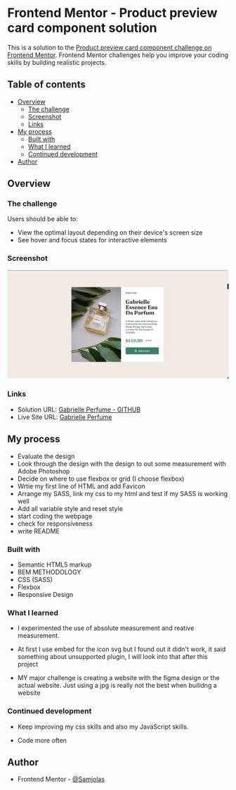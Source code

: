 # Frontend Mentor - Product preview card component solution

This is a solution to the [Product preview card component challenge on Frontend Mentor](https://www.frontendmentor.io/challenges/product-preview-card-component-GO7UmttRfa). Frontend Mentor challenges help you improve your coding skills by building realistic projects. 

## Table of contents

- [Overview](#overview)
  - [The challenge](#the-challenge)
  - [Screenshot](#screenshot)
  - [Links](#links)
- [My process](#my-process)
  - [Built with](#built-with)
  - [What I learned](#what-i-learned)
  - [Continued development](#continued-development)
- [Author](#author)




## Overview

### The challenge

Users should be able to:

- View the optimal layout depending on their device's screen size
- See hover and focus states for interactive elements

### Screenshot

![](images/screenshot.png)



### Links

- Solution URL: [Gabrielle Perfume - GITHUB](https://github.com/Samjolas/Gabrielle-Perfume)
- Live Site URL: [Gabrielle Perfume](https://samjolas.github.io/Gabrielle-Perfume)

## My process

- Evaluate the design 
- Look through the design with the design to out some measurement with Adobe Photoshop
- Decide on where to use flexbox or grid (I choose flexbox)
- Wrtie my first line of HTML and add Favicon
- Arrange my SASS, link my css to my html and test if my SASS is working well 
- Add all variable style and reset style 
- start coding the webpage 
- check for responsiveness 
- write README

### Built with

- Semantic HTML5 markup
- BEM METHODOLOGY
- CSS (SASS)
- Flexbox
- Responsive Design

### What I learned

- I experimented the use of absolute measurement and reative measurement. 

- At first I use embed for the icon svg but I found out it didn't work, it said something about unsupported plugin, I will look into that after this project 

- MY major challenge is creating a website with the figma design or the actual website. Just using a jpg is really not the best when builidng a website 


### Continued development

- Keep improving my css skills and also my JavaScript skills. 

- Code more often 



## Author

- Frontend Mentor - [@Samjolas](https://www.frontendmentor.io/profile/Samjolas)







